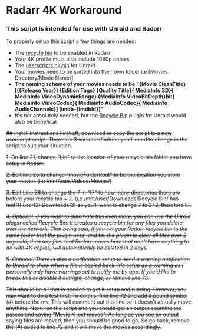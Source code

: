 # Radarr 4K Workaround

### This script is intended for use with Unraid and Radarr
To properly setup this script a few things are needed:
* The [recycle bin](https://imgur.com/a/V573c6n) to be enabled in Radarr
* Your 4K profile must also include 1080p copies
* The [userscripts plugin](https://forums.unraid.net/topic/48286-plugin-ca-user-scripts/) for Unraid
* Your movies need to be sorted into their own folder i.e [Movies Directory/Movie Name/]
* **The naming scheme of your movies needs to be "{Movie CleanTitle} [({Release Year}) {Edition Tags} {Quality Title}{ MediaInfo 3D}{ MediaInfo VideoDynamicRange} {Mediainfo VideoBitDepth}bit{ Mediainfo VideoCodec}{ Mediainfo AudioCodec}{ Mediainfo AudioChannels}] [imdb-{ImdbId}]"**
* It's not absolutely needed, but the [Recycle Bin](https://forums.unraid.net/topic/41044-recycle-bin-vfs-recycle-for-64-and-later-versions/) plugin for Unraid would also be benefical.


~~## Install Instructions
First off, download or copy the script to a new userscript script. There are 3 variables/entries you'll need to change in the script to suit your situation.~~

~~1. On line 21, change "bin" to the location of your recycle bin folder you have setup in Radarr.~~

~~2. Edit line 25 to change "movieFolderRoot" to be the location you store your movies (i.e /mnt/user/Videos/Movies/)~~

~~3. Edit Line 38 to change the 7 in "f7" to how many directories there are before your recycle bin + 2. (i.e /mnt/user/Downloads/Recycle Bin/ has mnt(1) user(2) Downloads(3) so you'll want to change 7 to 3+2, therefore 5).~~

~~4. *Optional: If you want to automate this even more, you can use the Unraid plugin called Recycle Bin. It creates a recycle bin for any files you delete over the network. That being said, if you set your Radarr recycle bin to the same folder that the plugin uses, and tell the plugin to clear all files over 2 days old, then any files that Radarr moves here that don't have anything to do with 4K copies, will automatically be deleted in 2 days.*~~

~~5. *Optional: There is also a notification setup to send a warning notification to Unraid to show when a file is copied back. It's setup as a warning as I personally only have warnings set to notify me by app. If you'd like to tweak this or disable it outright, change, or remove line 73.*~~

~~This should be all that is needed to get it setup and running. However, you may want to do a test first. To do this, find line 72 and add a pound symbol (#) before the mv. This will comment out this line so it doesn't actually move anything. Next, run the script and you should get an output counting the passes and saying "Movie X .ext moved". As long as you see an output saying files are moved, then you should be good to go. So go back, remove the (#) added to line 72 and it will move the movies accordingly.~~
